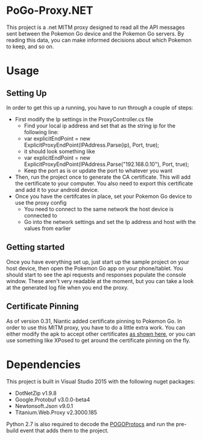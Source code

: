 # PoGo-Proxy.NET

This project is a .net MITM proxy designed to read all the API messages sent between the Pokemon Go device and the Pokemon Go servers. By reading this data, you can make informed decisions about which Pokemon to keep, and so on.

# Usage

## Setting Up

In order to get this up a running, you have to run through a couple of steps:

* First modify the Ip settings in the ProxyController.cs file
  * Find your local ip address and set that as the string ip for the following line:       
  * var explicitEndPoint = new ExplicitProxyEndPoint(IPAddress.Parse(ip), Port, true);
  * it should look something like 
  * var explicitEndPoint = new ExplicitProxyEndPoint(IPAddress.Parse("192.168.0.10"), Port, true);
  * Keep the port as is or update the port to whatever you want
* Then, run the project once to generate the CA certificate. This will add the certificate to your computer. You also need to export this certificate and add it to your android device.
* Once you have the certifcates in place, set your Pokemon Go device to use the proxy config
  * You need to connect to the same network the host device is connected to
  * Go into the network settings and set the Ip address and host with the values from earlier 

## Getting started

Once you have everything set up, just start up the sample project on your host device, then open the Pokemon Go app on your phone/tablet. You should start to see the api requests and responses populate the console window. These aren't very readable at the moment, but you can take a look at the generated log file when you end the proxy.

## Certificate Pinning

As of version 0.31, Niantic added certificate pinning to Pokemon Go. In order to use this MITM proxy, you have to do a little extra work. You can either modify the apk to accept other certificates [as shown here](https://eaton-works.com/2016/07/31/reverse-engineering-and-removing-pokemon-gos-certificate-pinning/), or you can use something like XPosed to get around the certificate pinning on the fly.

# Dependencies

This project is built in Visual Studio 2015 with the following nuget packages:
* DotNetZip v1.9.8
* Google.Protobuf v3.0.0-beta4
* Newtonsoft.Json v9.0.1
* Titanium.Web.Proxy v2.3000.185

Python 2.7 is also required to decode the [POGOProtocs]() and run the pre-build event that adds them to the project.
